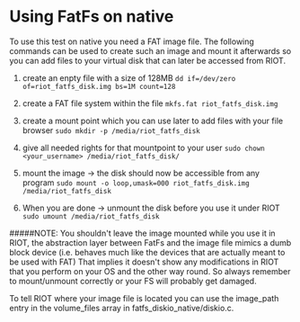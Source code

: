 Using FatFs on native
=======================================
To use this test on native you need a FAT image file. The following commands can be used to create such an image and mount it afterwards so you can add files to your virtual disk that can later be accessed from RIOT.

1. create an enpty file with a size of 128MB
`dd if=/dev/zero of=riot_fatfs_disk.img bs=1M count=128`

2. create a FAT file system within the file
`mkfs.fat riot_fatfs_disk.img`

3. create a mount point which you can use later to add files with your file browser
`sudo mkdir -p /media/riot_fatfs_disk`

4. give all needed rights for that mountpoint to your user
`sudo chown <your_username> /media/riot_fatfs_disk/`

5. mount the image -> the disk should now be accessible from any program
`sudo mount -o loop,umask=000 riot_fatfs_disk.img /media/riot_fatfs_disk`

6. When you are done -> unmount the disk before you use it under RIOT
`sudo umount /media/riot_fatfs_disk`

#####NOTE:
You shouldn't leave the image mounted while you use it in RIOT, the abstraction layer between FatFs and the image file mimics a dumb block device
(i.e. behaves much like the devices that are actually meant to be used with FAT) That implies it doesn't show any modifications in RIOT that you perform on your OS and the other way round. So always remember to mount/unmount correctly or your FS will probably get damaged.

To tell RIOT where your image file is located you can use the image_path entry in the volume_files array in fatfs_diskio_native/diskio.c.
